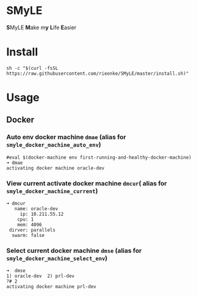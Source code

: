 # SMyLE
**S**MyLE **M**ake m**y** **L**ife **E**asier

# Install 
```
sh -c "$(curl -fsSL https://raw.githubusercontent.com/rieonke/SMyLE/master/install.sh)"
```

# Usage
## Docker
### Auto env docker machine `dmae` (alias for `smyle_docker_machine_auto_env`)
```shell
#eval $(docker-machine env first-running-and-healthy-docker-machine)
➜ dmae
activating docker machine oracle-dev
```
### View current activate docker machine `dmcur`( alias for `smyle_docker_machine_current`)
```shell
➜ dmcur
   name: oracle-dev
     ip: 10.211.55.12
    cpu: 1
    mem: 4096
 dirver: parallels
  swarm: false
```

### Select current docker machine `dmse` (alias for `smyle_docker_machine_select_env`)
```shell
➜  dmse
1) oracle-dev  2) prl-dev
?# 2
activating docker machine prl-dev
```
